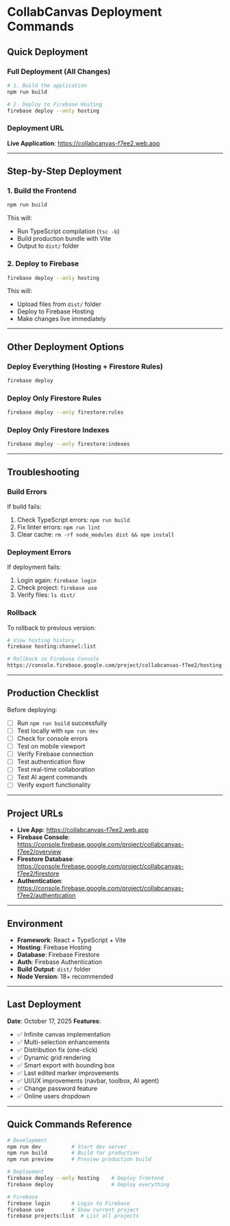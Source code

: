 # CollabCanvas Deployment Commands

## Quick Deployment

### Full Deployment (All Changes)
```bash
# 1. Build the application
npm run build

# 2. Deploy to Firebase Hosting
firebase deploy --only hosting
```

### Deployment URL
**Live Application**: https://collabcanvas-f7ee2.web.app

---

## Step-by-Step Deployment

### 1. Build the Frontend
```bash
npm run build
```
This will:
- Run TypeScript compilation (`tsc -b`)
- Build production bundle with Vite
- Output to `dist/` folder

### 2. Deploy to Firebase
```bash
firebase deploy --only hosting
```
This will:
- Upload files from `dist/` folder
- Deploy to Firebase Hosting
- Make changes live immediately

---

## Other Deployment Options

### Deploy Everything (Hosting + Firestore Rules)
```bash
firebase deploy
```

### Deploy Only Firestore Rules
```bash
firebase deploy --only firestore:rules
```

### Deploy Only Firestore Indexes
```bash
firebase deploy --only firestore:indexes
```

---

## Troubleshooting

### Build Errors
If build fails:
1. Check TypeScript errors: `npm run build`
2. Fix linter errors: `npm run lint`
3. Clear cache: `rm -rf node_modules dist && npm install`

### Deployment Errors
If deployment fails:
1. Login again: `firebase login`
2. Check project: `firebase use`
3. Verify files: `ls dist/`

### Rollback
To rollback to previous version:
```bash
# View hosting history
firebase hosting:channel:list

# Rollback in Firebase Console
https://console.firebase.google.com/project/collabcanvas-f7ee2/hosting
```

---

## Production Checklist

Before deploying:
- [ ] Run `npm run build` successfully
- [ ] Test locally with `npm run dev`
- [ ] Check for console errors
- [ ] Test on mobile viewport
- [ ] Verify Firebase connection
- [ ] Test authentication flow
- [ ] Test real-time collaboration
- [ ] Test AI agent commands
- [ ] Verify export functionality

---

## Project URLs

- **Live App**: https://collabcanvas-f7ee2.web.app
- **Firebase Console**: https://console.firebase.google.com/project/collabcanvas-f7ee2/overview
- **Firestore Database**: https://console.firebase.google.com/project/collabcanvas-f7ee2/firestore
- **Authentication**: https://console.firebase.google.com/project/collabcanvas-f7ee2/authentication

---

## Environment

- **Framework**: React + TypeScript + Vite
- **Hosting**: Firebase Hosting
- **Database**: Firebase Firestore
- **Auth**: Firebase Authentication
- **Build Output**: `dist/` folder
- **Node Version**: 18+ recommended

---

## Last Deployment

**Date**: October 17, 2025
**Features**:
- ✅ Infinite canvas implementation
- ✅ Multi-selection enhancements
- ✅ Distribution fix (one-click)
- ✅ Dynamic grid rendering
- ✅ Smart export with bounding box
- ✅ Last edited marker improvements
- ✅ UI/UX improvements (navbar, toolbox, AI agent)
- ✅ Change password feature
- ✅ Online users dropdown

---

## Quick Commands Reference

```bash
# Development
npm run dev          # Start dev server
npm run build        # Build for production
npm run preview      # Preview production build

# Deployment
firebase deploy --only hosting    # Deploy frontend
firebase deploy                   # Deploy everything

# Firebase
firebase login       # Login to Firebase
firebase use         # Show current project
firebase projects:list  # List all projects
```
